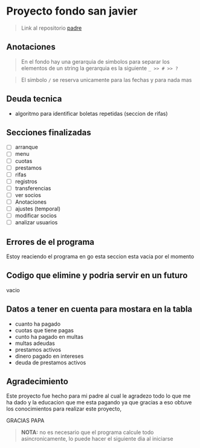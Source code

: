 # Proyecto fondo san javier

> Link al repositorio [padre](https://github.com/javier25987/FondoGoDB)

## Anotaciones

> En el fondo hay una gerarquia de simbolos para separar los elementos de un string la gerarquia es la siguiente `_ >> # >> ?`

> El simbolo `/` se reserva unicamente para las fechas y para nada mas

## Deuda tecnica

* algoritmo para identificar boletas repetidas (seccion de rifas)

## Secciones finalizadas

* [ ]  arranque
* [ ]  menu
* [ ]  cuotas
* [ ]  prestamos
* [ ]  rifas
* [ ]  registros
* [ ]  transferencias
* [ ]  ver socios
* [ ]  Anotaciones
* [ ]  ajustes (temporal)
* [ ]  modificar socios
* [ ]  analizar usuarios

## Errores de el programa

Estoy reaciendo el programa en go esta seccion esta vacia por el momento

## Codigo que elimine y podria servir en un futuro

vacio

## Datos a tener en cuenta para mostara en la tabla

* cuanto ha pagado
* cuotas que tiene pagas
* cunto ha pagado en multas
* multas adeudas
* prestamos activos
* dinero pagado en intereses
* deuda de prestamos activos

## Agradecimiento

Este proyecto fue hecho para mi padre al cual le agradezo todo lo que me ha dado y la educacion que me esta pagando ya que gracias a eso obtuve los conocimientos para realizar este proyecto,

GRACIAS PAPA

> **NOTA:** no es necesario que el programa calcule todo asincronicamente, lo puede hacer el siguiente dia al iniciarse